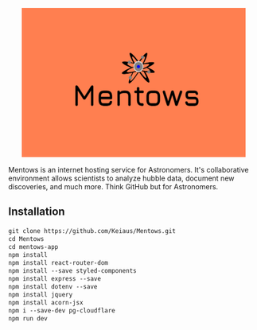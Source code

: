<p align="center">
  <img src="/mentows-app/src/assets/Mentows3.png" alt="Alt Text" style="height:300px; width:450px">
</p>

Mentows is an internet hosting service for Astronomers. It's collaborative environment allows scientists to analyze hubble data, document new discoveries, and much more. Think GitHub but for Astronomers.

Installation
---
```
git clone https://github.com/Keiaus/Mentows.git
cd Mentows
cd mentows-app
npm install
npm install react-router-dom
npm install --save styled-components
npm install express --save
npm install dotenv --save
npm install jquery
npm install acorn-jsx
npm i --save-dev pg-cloudflare
npm run dev
```